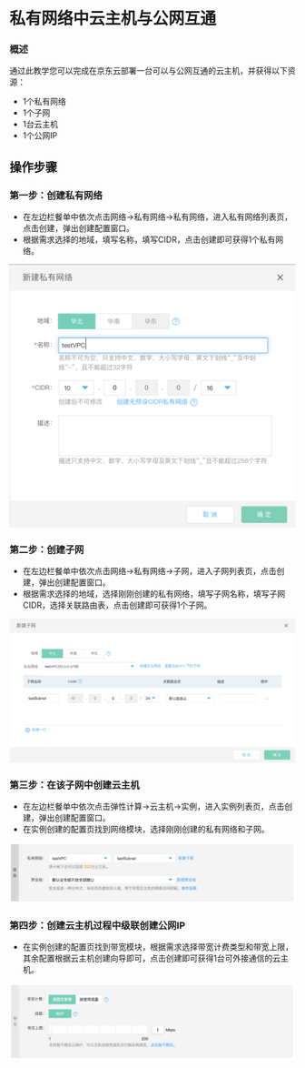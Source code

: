 # **私有网络中云主机与公网互通**

### **概述**

通过此教学您可以完成在京东云部署一台可以与公网互通的云主机，并获得以下资源：

- 1个私有网络
- 1个子网
- 1台云主机
- 1个公网IP

## **操作步骤**

### **第一步：创建私有网络**

- 在左边栏餐单中依次点击网络->私有网络->私有网络，进入私有网络列表页，点击创建，弹出创建配置窗口。
- 根据需求选择的地域，填写名称，填写CIDR，点击创建即可获得1个私有网络。

![](../Image/Getting-Started/Virtual-Machine-In-VPC-InterConnect-With-Internet/Step1.png)



### **第二步：创建子网**

- 在左边栏餐单中依次点击网络->私有网络->子网，进入子网列表页，点击创建，弹出创建配置窗口。
- 根据需求选择的地域，选择刚刚创建的私有网络，填写子网名称，填写子网CIDR，选择关联路由表，点击创建即可获得1个子网。

![](../Image/Getting-Started/Virtual-Machine-In-VPC-InterConnect-With-Internet/Step2.png)



### **第三步：在该子网中创建云主机**

- 在左边栏餐单中依次点击弹性计算->云主机->实例，进入实例列表页，点击创建，弹出创建配置窗口。
- 在实例创建的配置页找到网络模块，选择刚刚创建的私有网络和子网。

![](../Image/Getting-Started/Virtual-Machine-In-VPC-InterConnect-With-Internet/Step3.png)



### **第四步：创建云主机过程中级联创建公网IP**

- 在实例创建的配置页找到带宽模块，根据需求选择带宽计费类型和带宽上限，其余配置根据云主机创建向导即可，点击创建即可获得1台可外接通信的云主机。

![](../Image/Getting-Started/Virtual-Machine-In-VPC-InterConnect-With-Internet/Step4.png)